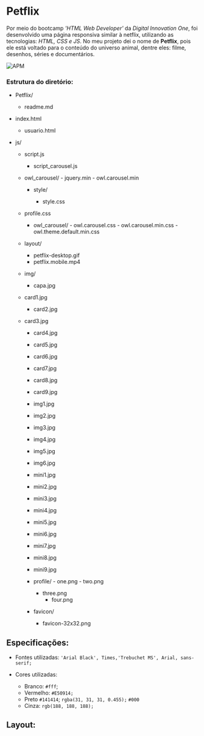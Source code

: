 # Petflix

Por meio do bootcamp *'HTML Web Developer'* da *Digital Innovation One*, foi desenvolvido uma página responsiva similar à netflix, utilizando as tecnologias: _HTML, CSS e JS_. No meu projeto dei o nome de **Petflix**, pois ele está voltado para o conteúdo do universo animal, dentre eles: filme, desenhos, séries e documentários. 

![APM](https://img.shields.io/apm/l/vim-mode?color=blue)

### Estrutura do diretório:

 - Petflix/

   	- readme.md
- index.html
   - usuario.html
- js/
  
  - script.js
     - script_carousel.js
  - owl_carousel/
       	- jquery.min
       	- owl.carousel.min
    - style/
  
      - style.css
   - profile.css
      - owl_carousel/
        	- owl.carousel.css
        	- owl.carousel.min.css
        	- owl.theme.default.min.css
    - layout/
      	- petflix-desktop.gif
      	- petflix.mobile.mp4
   - img/

     - capa.jpg
  - card1.jpg
     - card2.jpg
  - card3.jpg
     - card4.jpg
     - card5.jpg
     - card6.jpg
     - card7.jpg
     - card8.jpg
     - card9.jpg
     - img1.jpg
     - img2.jpg
     - img3.jpg
     - img4.jpg
     - img5.jpg
     - img6.jpg
     - mini1.jpg
     - mini2.jpg
     - mini3.jpg
     - mini4.jpg
     - mini5.jpg
     - mini6.jpg
     - mini7.jpg
     - mini8.jpg
     - mini9.jpg
  
      - profile/
        	- one.png
           	- two.png
     	- three.png
           	- four.png
  
     - favicon/
       - favicon-32x32.png

## Especificações:

- Fontes utilizadas:  `'Arial Black', Times,'Trebuchet MS', Arial, sans-serif;`

- Cores utilizadas:

  -   Branco:  `#fff`;
  -   Vermelho: `#E50914;`
  -   Preto `#141414`; `rgba(31, 31, 31, 0.455);` `#000`
  -   Cinza: `rgb(188, 188, 188);`

  

## Layout:




